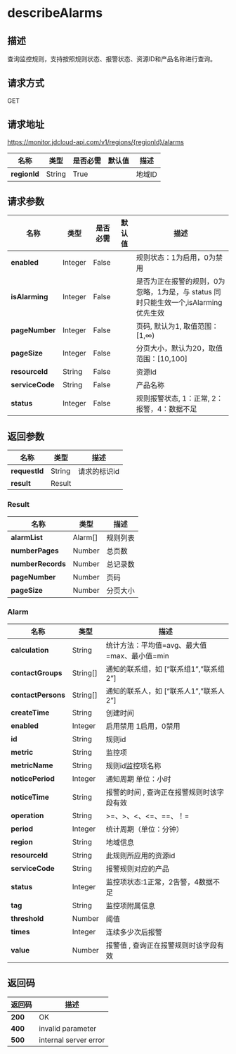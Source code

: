 # describeAlarms


## 描述
查询监控规则，支持按照规则状态、报警状态、资源ID和产品名称进行查询。

## 请求方式
GET

## 请求地址
https://monitor.jdcloud-api.com/v1/regions/{regionId}/alarms

|名称|类型|是否必需|默认值|描述|
|---|---|---|---|---|
|**regionId**|String|True| |地域ID|

## 请求参数
|名称|类型|是否必需|默认值|描述|
|---|---|---|---|---|
|**enabled**|Integer|False| |规则状态：1为启用，0为禁用|
|**isAlarming**|Integer|False| |是否为正在报警的规则，0为忽略，1为是，与 status 同时只能生效一个,isAlarming 优先生效|
|**pageNumber**|Integer|False| |页码, 默认为1, 取值范围：[1,∞)|
|**pageSize**|Integer|False| |分页大小，默认为20，取值范围：[10,100]|
|**resourceId**|String|False| |资源Id|
|**serviceCode**|String|False| |产品名称|
|**status**|Integer|False| |规则报警状态, 1：正常, 2：报警，4：数据不足|


## 返回参数
|名称|类型|描述|
|---|---|---|
|**requestId**|String|请求的标识id|
|**result**|Result| |

### Result
|名称|类型|描述|
|---|---|---|
|**alarmList**|Alarm[]|规则列表|
|**numberPages**|Number|总页数|
|**numberRecords**|Number|总记录数|
|**pageNumber**|Number|页码|
|**pageSize**|Number|分页大小|
### Alarm
|名称|类型|描述|
|---|---|---|
|**calculation**|String|统计方法：平均值=avg、最大值=max、最小值=min|
|**contactGroups**|String[]|通知的联系组，如 [“联系组1”,”联系组2”]|
|**contactPersons**|String[]|通知的联系人，如 [“联系人1”,”联系人2”]|
|**createTime**|String|创建时间|
|**enabled**|Integer|启用禁用 1启用，0禁用|
|**id**|String|规则id|
|**metric**|String|监控项|
|**metricName**|String|规则id监控项名称|
|**noticePeriod**|Integer|通知周期 单位：小时|
|**noticeTime**|String|报警的时间  , 查询正在报警规则时该字段有效|
|**operation**|String|>=、>、<、<=、==、！=|
|**period**|Integer|统计周期（单位：分钟）|
|**region**|String|地域信息|
|**resourceId**|String|此规则所应用的资源id|
|**serviceCode**|String|报警规则对应的产品|
|**status**|Integer|监控项状态:1正常，2告警，4数据不足|
|**tag**|String|监控项附属信息|
|**threshold**|Number|阈值|
|**times**|Integer|连续多少次后报警|
|**value**|Number|报警值 , 查询正在报警规则时该字段有效|

## 返回码
|返回码|描述|
|---|---|
|**200**|OK|
|**400**|invalid parameter|
|**500**|internal server error|
